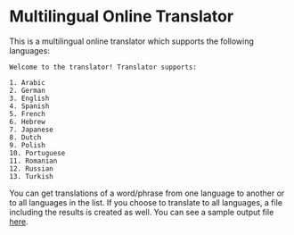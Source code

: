# Multilingual Online Translator

This is a multilingual online translator which supports the following languages:

```
Welcome to the translator! Translator supports:

1. Arabic
2. German
3. English
4. Spanish
5. French
6. Hebrew
7. Japanese
8. Dutch
9. Polish
10. Portuguese
11. Romanian
12. Russian
13. Turkish
```
You can get translations of a word/phrase from one language to another or to all languages in the list.
If you choose to translate to all languages, a file including the results is created as well. You can see a sample output file [here](https://github.com/Protanton/Multilingual-Online-Translator/blob/master/hello.txt).